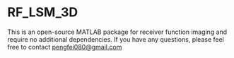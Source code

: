 # RF_LSM_3D
This is an open-source MATLAB package for receiver function imaging and require no additional dependencies. If you have any questions, please feel free to contact pengfei080@gmail.com
